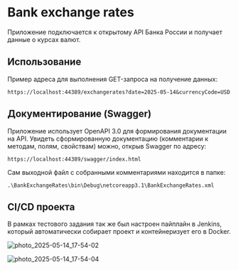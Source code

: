 # Bank exchange rates

Приложение подключается к открытому API Банка России и получает данные о курсах валют.

## Использование

Пример адреса для выполнения GET-запроса на получение данных:
```
https://localhost:44389/exchangerates?date=2025-05-14&currencyCode=USD
```

## Документирование (Swagger)

Приложение использует OpenAPI 3.0 для формирования документации на API.
Увидеть сформированную документацию (комментарии к методам, полям, свойствам) можно, открыв Swagger по адресу:
```
https://localhost:44389/swagger/index.html
```

Сам выходной файл с собранными комментариями находится в папке:
```
.\BankExchangeRates\bin\Debug\netcoreapp3.1\BankExchangeRates.xml
```

## CI/CD проекта

В рамках тестового задания так же был настроен пайплайн в Jenkins, который автоматически собирает проект и контейнеризует его в Docker.

![photo_2025-05-14_17-54-02](https://github.com/user-attachments/assets/a8cfbf9b-b744-485b-b45c-a087cc8f05d0)

![photo_2025-05-14_17-54-04](https://github.com/user-attachments/assets/e9f86f4f-ea00-4aa8-80df-0cba1f12d090)

